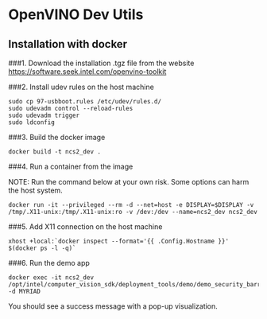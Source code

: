 # OpenVINO Dev Utils

## Installation with docker
###1. Download the installation .tgz file from the website
https://software.seek.intel.com/openvino-toolkit

###2. Install udev rules on the host machine

```
sudo cp 97-usbboot.rules /etc/udev/rules.d/
sudo udevadm control --reload-rules
sudo udevadm trigger
sudo ldconfig	
```

###3. Build the docker image

```
docker build -t ncs2_dev .
```


###4. Run a container from the image
    
NOTE: Run the command below at your own risk. Some options can harm the host system.
```
docker run -it --privileged --rm -d --net=host -e DISPLAY=$DISPLAY -v /tmp/.X11-unix:/tmp/.X11-unix:ro -v /dev:/dev --name=ncs2_dev ncs2_dev
```


###5. Add X11 connection on the host machine
```
xhost +local:`docker inspect --format='{{ .Config.Hostname }}' $(docker ps -l -q)`
```

###6. Run the demo app
```
docker exec -it ncs2_dev /opt/intel/computer_vision_sdk/deployment_tools/demo/demo_security_barrier_camera.sh -d MYRIAD
```
You should see a success message with a pop-up visualization.